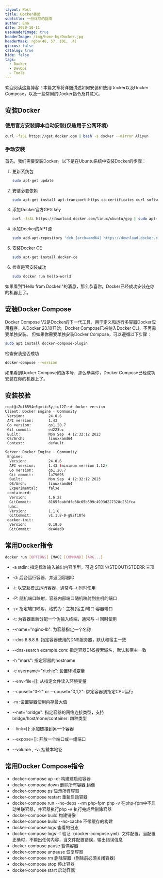 ```yaml
---
layout: Post
title: Docker基础
subtitle: 一份详尽的指南
author: Emo
date: 2020-10-11
useHeaderImage: true
headerImage: /img/home-bg/Docker.jpg
headerMask: rgba(40, 57, 101, .4)
giscus: false
catalog: true
hide: false
tags:
  - Docker
  - DevOps
  - Tools
---
```


欢迎阅读这篇博客！本篇文章将详细讲述如何安装和使用Docker以及Docker Compose，以及一些常用的Docker指令及其意义。

<!-- more -->

## 安装Docker
### 使用官方安装脚本自动安装(仅适用于公网环境)
``` bash
curl -fsSL https://get.docker.com | bash -s docker --mirror Aliyun
```
### 手动安装
首先，我们需要安装Docker。以下是在Ubuntu系统中安装Docker的步骤：
1. 更新系统包
    ```bash
    sudo apt-get update
    ```
2. 安装必要依赖
    ```bash
    sudo apt-get install apt-transport-https ca-certificates curl software-properties-common
    ```
3. 添加Docker官方GPG key
    ```bash
    curl -fsSL https://download.docker.com/linux/ubuntu/gpg | sudo apt-key add -
    ```
4. 添加Docker的APT源
    ```bash
    sudo add-apt-repository "deb [arch=amd64] https://download.docker.com/linux/ubuntu $(lsb_release -cs) stable"
    ```
5. 安装Docker CE
    ```bash
    sudo apt-get install docker-ce
    ```
6. 检查是否安装成功
    ```bash
    sudo docker run hello-world
    ```
如果看到"Hello from Docker!"的消息，那么恭喜你，Docker已经成功安装在你的机器上了。

## 安装Docker Compose
Docker Compose V2是Docker的下一代工具，用于定义和运行多容器Docker应用程序。从Docker 20.10开始，Docker Compose已被纳入Docker CLI，不再需要单独安装。
但如果你需要单独安装Docker Compose，可以遵循以下步骤：
```bash
sudo apt install docker-compose-plugin
```
检查安装是否成功
```bash
docker-compose --version
```
如果看到Docker Compose的版本号，那么恭喜你，Docker Compose已经成功安装在你的机器上了。


## 安装校验
```bash
root@iZuf6594e6gmiic5yjtu12Z:~# docker version
Client: Docker Engine - Community
 Version:           24.0.6
 API version:       1.43
 Go version:        go1.20.7
 Git commit:        ed223bc
 Built:             Mon Sep  4 12:32:12 2023
 OS/Arch:           linux/amd64
 Context:           default

Server: Docker Engine - Community
 Engine:
  Version:          24.0.6
  API version:      1.43 (minimum version 1.12)
  Go version:       go1.20.7
  Git commit:       1a79695
  Built:            Mon Sep  4 12:32:12 2023
  OS/Arch:          linux/amd64
  Experimental:     false
 containerd:
  Version:          1.6.22
  GitCommit:        8165feabfdfe38c65b599c4993d227328c231fca
 runc:
  Version:          1.1.8
  GitCommit:        v1.1.8-0-g82f18fe
 docker-init:
  Version:          0.19.0
  GitCommit:        de40ad0
```

## 常用Docker指令
```bash
docker run [OPTIONS] IMAGE [COMMAND] [ARG...]
```
* -a stdin: 指定标准输入输出内容类型，可选 STDIN/STDOUT/STDERR 三项

* -d: 后台运行容器，并返回容器ID

* -i: 以交互模式运行容器，通常与 -t 同时使用

* -P: 随机端口映射，容器内部端口随机映射到主机的端口

* -p: 指定端口映射，格式为：主机(宿主)端口:容器端口

* -t: 为容器重新分配一个伪输入终端，通常与 -i 同时使用

* --name="nginx-lb": 为容器指定一个名称

* --dns 8.8.8.8: 指定容器使用的DNS服务器，默认和宿主一致

* --dns-search example.com: 指定容器DNS搜索域名，默认和宿主一致

* -h "mars": 指定容器的hostname

* -e username="ritchie": 设置环境变量

* --env-file=[]: 从指定文件读入环境变量

* --cpuset="0-2" or --cpuset="0,1,2": 绑定容器到指定CPU运行

* -m :设置容器使用内存最大值

* --net="bridge": 指定容器的网络连接类型，支持 bridge/host/none/container: 四种类型

* --link=[]: 添加链接到另一个容器

* --expose=[]: 开放一个端口或一组端口

* --volume , -v: 挂载本地卷


## 常用Docker Compose指令
* docker-compose up -d:	构建建启动容器
* docker-compose down	删除所有容器,镜像
* docker-compose ps	显示所有容器
* docker-compose restart	重新启动容器
* docker-compose run --no-deps --rm php-fpm php -v	在php-fpm中不启动关联容器，并容器执行php -v 执行完成后删除容器
* docker-compose build	构建镜像
* docker-compose build --no-cache	不带缓存的构建
* docker-compose logs	查看的日志
* docker-compose logs -f	验证（docker-compose.yml）文件配置，当配置正确时，不输出任何内容，当文件配置错误，输出错误信息
* docker-compose pause	暂停容器
* docker-compose unpause	恢复容器
* docker-compose rm	删除容器（删除前必须关闭容器）
* docker-compose stop	停止容器
* docker-compose start	启动容器
